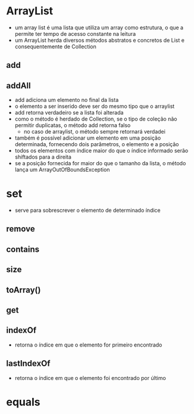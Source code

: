 # ArrayList

* um array list é uma lista que utiliza um array como estrutura, o que a permite ter tempo de acesso constante na leitura
* um ArrayList herda diversos métodos abstratos e concretos de List e consequentemente de Collection

## add
## addAll

* add adiciona um elemento no final da lista
* o elemento a ser inserido deve ser do mesmo tipo que o arraylist
* add retorna verdadeiro se a lista foi alterada
* como o método é herdado de Collection, se o tipo de coleção não permitir duplicatas, o método add retorna falso
  * no caso de arraylist, o método sempre retornará verdadei
* também é possível adicionar um elemento em uma posição determinada, fornecendo dois parâmetros, o elemento e a posição
* todos os elementos com índice maior do que o índice informado serão shiftados para a direita
* se a posição fornecida for maior do que o tamanho da lista, o método lança um ArrayOutOfBoundsException

# set

* serve para sobrescrever o elemento de determinado índice

## remove
## contains
## size
## toArray()
## get
## indexOf

* retorna o índice em que o elemento for primeiro encontrado

## lastIndexOf

* retorna o índice em que o elemento foi encontrado por último

# equals

